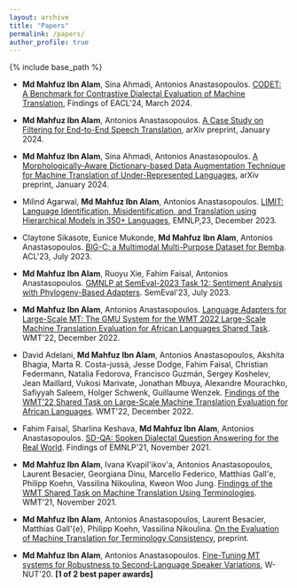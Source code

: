 ```yaml
---
layout: archive
title: "Papers"
permalink: /papers/
author_profile: true
---
```


{% include base_path %}
* **Md Mahfuz Ibn Alam**, Sina Ahmadi, Antonios Anastasopoulos. [CODET: A Benchmark for Contrastive Dialectal Evaluation of Machine Translation](https://arxiv.org/pdf/2305.17267.pdf), Findings of EACL'24, March 2024.

* **Md Mahfuz Ibn Alam**, Antonios Anastasopoulos. [A Case Study on Filtering for End-to-End Speech Translation](https://arxiv.org/pdf/2402.01945.pdf), arXiv preprint, January 2024.

* **Md Mahfuz Ibn Alam**, Sina Ahmadi, Antonios Anastasopoulos. [A Morphologically-Aware Dictionary-based Data Augmentation Technique for Machine Translation of Under-Represented Languages](https://arxiv.org/pdf/2402.01939.pdf), arXiv preprint, January 2024.

* Milind Agarwal, **Md Mahfuz Ibn Alam**, Antonios Anastasopoulos. [LIMIT: Language Identification, Misidentification, and Translation using Hierarchical Models in 350+ Languages](https://arxiv.org/pdf/2305.14263.pdf), EMNLP,23, December 2023.

* Claytone Sikasote, Eunice Mukonde, **Md Mahfuz Ibn Alam**, Antonios Anastasopoulos. [BIG-C: a Multimodal Multi-Purpose Dataset for Bemba](https://aclanthology.org/2023.acl-long.115.pdf). ACL'23, July 2023.

* **Md Mahfuz Ibn Alam**, Ruoyu Xie, Fahim Faisal, Antonios Anastasopoulos. [GMNLP at SemEval-2023 Task 12: Sentiment Analysis with Phylogeny-Based Adapters](https://aclanthology.org/2023.semeval-1.163.pdf). SemEval'23, July 2023.

* **Md Mahfuz Ibn Alam**, Antonios Anastasopoulos. [Language Adapters for Large-Scale MT: The GMU System for the WMT 2022 Large-Scale Machine Translation Evaluation for African Languages Shared Task](https://aclanthology.org/2022.wmt-1.99.pdf). WMT'22, December 2022.

* David Adelani, **Md Mahfuz Ibn Alam**, Antonios Anastasopoulos, Akshita Bhagia, Marta R. Costa-jussà, Jesse Dodge, Fahim Faisal, Christian Federmann, Natalia Fedorova, Francisco Guzmán, Sergey Koshelev, Jean Maillard, Vukosi Marivate, Jonathan Mbuya, Alexandre Mourachko, Safiyyah Saleem, Holger Schwenk, Guillaume Wenzek. [Findings of the WMT’22 Shared Task on Large-Scale Machine Translation Evaluation for African Languages](https://aclanthology.org/2022.wmt-1.72.pdf). WMT'22, December 2022.
    
* Fahim Faisal, Sharlina Keshava, **Md Mahfuz Ibn Alam**, Antonios Anastasopoulos. [SD-QA: Spoken Dialectal Question Answering for the Real World](https://aclanthology.org/2021.findings-emnlp.281.pdf). Findings of EMNLP'21, November 2021.
    
* **Md Mahfuz Ibn Alam**, Ivana Kvapil\'ikov\'a, Antonios Anastasopoulos, Laurent Besacier, Georgiana Dinu, Marcello Federico, Matthias Gall\'e, Philipp Koehn, Vassilina Nikoulina, Kweon Woo Jung. [Findings of the WMT Shared Task on Machine Translation Using Terminologies](https://aclanthology.org/2021.wmt-1.69.pdf). WMT'21, November 2021.
    
* **Md Mahfuz Ibn Alam**, Antonios Anastasopoulos, Laurent Besacier, Matthias Gall\'{e}, Philipp Koehn, Vassilina Nikoulina. [On the Evaluation of Machine Translation for Terminology Consistency](https://arxiv.org/pdf/2106.11891.pdf), preprint.
    
* **Md Mahfuz Ibn Alam**, Antonios Anastasopoulos.  [Fine-Tuning MT systems for Robustness to Second-Language Speaker Variations](https://www.aclweb.org/anthology/2020.wnut-1.20.pdf), W-NUT'20. **[1 of 2 best paper awards]**
